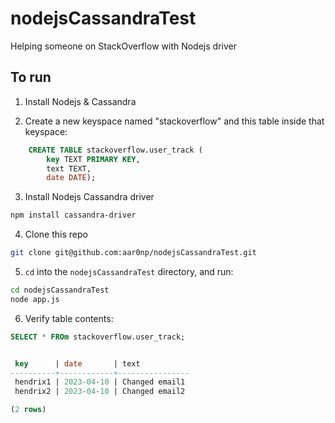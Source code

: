 # nodejsCassandraTest
Helping someone on StackOverflow with Nodejs driver

## To run
1. Install Nodejs & Cassandra

2. Create a new keyspace named "stackoverflow" and this table inside that keyspace:
```SQL
    CREATE TABLE stackoverflow.user_track (
        key TEXT PRIMARY KEY,
        text TEXT,
        date DATE);
```

3. Install Nodejs Cassandra driver
```bash
npm install cassandra-driver
```

4. Clone this repo
```bash
git clone git@github.com:aar0np/nodejsCassandraTest.git
```

5. `cd` into the `nodejsCassandraTest` directory, and run:
```bash
cd nodejsCassandraTest
node app.js
```

6. Verify table contents:
```SQL
SELECT * FROm stackoverflow.user_track;


 key      | date       | text
----------+------------+----------------
 hendrix1 | 2023-04-10 | Changed email1
 hendrix2 | 2023-04-10 | Changed email2

(2 rows)
```
